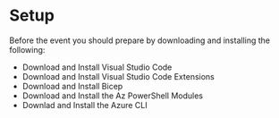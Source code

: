 # Setup

Before the event you should prepare by downloading and installing the following:

 * Download and Install Visual Studio Code
 * Download and Install Visual Studio Code Extensions
 * Download and Install Bicep
 * Download and Install the Az PowerShell Modules
 * Downlad and Install the Azure CLI
